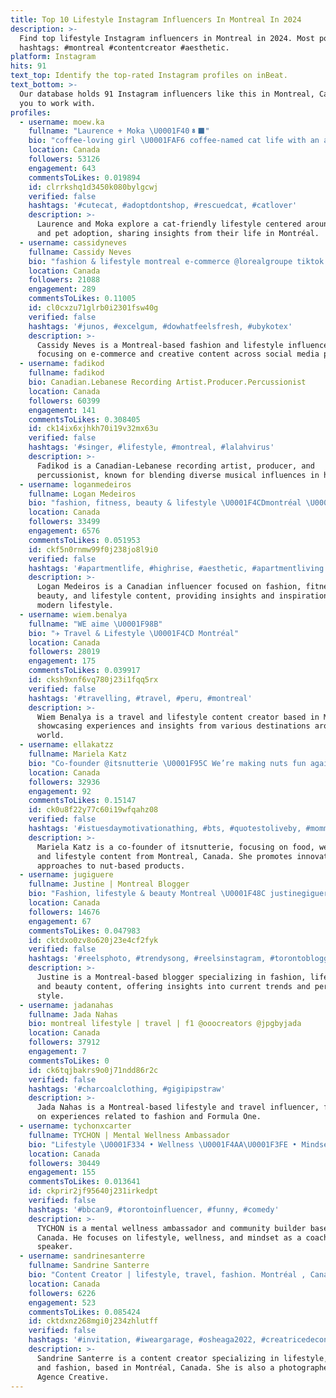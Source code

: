 ```yaml
---
title: Top 10 Lifestyle Instagram Influencers In Montreal In 2024
description: >-
  Find top lifestyle Instagram influencers in Montreal in 2024. Most popular
  hashtags: #montreal #contentcreator #aesthetic.
platform: Instagram
hits: 91
text_top: Identify the top-rated Instagram profiles on inBeat.
text_bottom: >-
  Our database holds 91 Instagram influencers like this in Montreal, Canada for
  you to work with.
profiles:
  - username: moew.ka
    fullname: "Laurence + Moka \U0001F408‍⬛"
    bio: "coffee-loving girl \U0001FAF6 coffee-named cat life with an adopted cat home • travel • cat-friendly lifestyle Montréal, QC \U0001F1E8\U0001F1E6 \U0001F4E7 hello@athomewithmoka.com"
    location: Canada
    followers: 53126
    engagement: 643
    commentsToLikes: 0.019894
    id: clrrkshq1d3450k080bylgcwj
    verified: false
    hashtags: '#cutecat, #adoptdontshop, #rescuedcat, #catlover'
    description: >-
      Laurence and Moka explore a cat-friendly lifestyle centered around travel
      and pet adoption, sharing insights from their life in Montréal.
  - username: cassidyneves
    fullname: Cassidy Neves
    bio: "fashion & lifestyle montreal e-commerce @lorealgroupe tiktok @ cassidyneves \U0001FA90"
    location: Canada
    followers: 21088
    engagement: 289
    commentsToLikes: 0.11005
    id: cl0cxzu71glrb0i2301fsw40g
    verified: false
    hashtags: '#junos, #excelgum, #dowhatfeelsfresh, #ubykotex'
    description: >-
      Cassidy Neves is a Montreal-based fashion and lifestyle influencer,
      focusing on e-commerce and creative content across social media platforms.
  - username: fadikod
    fullname: fadikod
    bio: Canadian.Lebanese Recording Artist.Producer.Percussionist
    location: Canada
    followers: 60399
    engagement: 141
    commentsToLikes: 0.308405
    id: ck14ix6xjhkh70i19v32mx63u
    verified: false
    hashtags: '#singer, #lifestyle, #montreal, #lalahvirus'
    description: >-
      Fadikod is a Canadian-Lebanese recording artist, producer, and
      percussionist, known for blending diverse musical influences in his work.
  - username: loganmedeiros
    fullname: Logan Medeiros
    bio: "fashion, fitness, beauty & lifestyle \U0001F4CDmontréal \U0001F48C loganmedeiros44@gmail.com tiktok (270k), links & more:"
    location: Canada
    followers: 33499
    engagement: 6576
    commentsToLikes: 0.051953
    id: ckf5n0rnmw99f0j238jo8l9i0
    verified: false
    hashtags: '#apartmentlife, #highrise, #aesthetic, #apartmentliving'
    description: >-
      Logan Medeiros is a Canadian influencer focused on fashion, fitness,
      beauty, and lifestyle content, providing insights and inspiration for a
      modern lifestyle.
  - username: wiem.benalya
    fullname: "WE aime \U0001F98B"
    bio: "✈️ Travel & Lifestyle \U0001F4CD Montréal"
    location: Canada
    followers: 28019
    engagement: 175
    commentsToLikes: 0.039917
    id: cksh9xnf6vq780j23i1fqq5rx
    verified: false
    hashtags: '#travelling, #travel, #peru, #montreal'
    description: >-
      Wiem Benalya is a travel and lifestyle content creator based in Montreal,
      showcasing experiences and insights from various destinations around the
      world.
  - username: ellakatzz
    fullname: Mariela Katz
    bio: "Co-founder @itsnutterie \U0001F95C We’re making nuts fun again! 〰️ Food. Well-being. Lifestyle. \U0001F4CD Montreal"
    location: Canada
    followers: 32936
    engagement: 92
    commentsToLikes: 0.15147
    id: ck0u8f22y77c60i19wfqahz08
    verified: false
    hashtags: '#istuesdaymotivationathing, #bts, #quotestoliveby, #mommyandme'
    description: >-
      Mariela Katz is a co-founder of itsnutterie, focusing on food, well-being,
      and lifestyle content from Montreal, Canada. She promotes innovative
      approaches to nut-based products.
  - username: jugiguere
    fullname: Justine | Montreal Blogger
    bio: "Fashion, lifestyle & beauty Montreal \U0001F48C justinegiguere@gmail.com"
    location: Canada
    followers: 14676
    engagement: 67
    commentsToLikes: 0.047983
    id: cktdxo0zv8o620j23e4cf2fyk
    verified: false
    hashtags: '#reelsphoto, #trendysong, #reelsinstagram, #torontoblogger'
    description: >-
      Justine is a Montreal-based blogger specializing in fashion, lifestyle,
      and beauty content, offering insights into current trends and personal
      style.
  - username: jadanahas
    fullname: Jada Nahas
    bio: montreal lifestyle | travel | f1 @ooocreators @jpgbyjada
    location: Canada
    followers: 37912
    engagement: 7
    commentsToLikes: 0
    id: ck6tqjbakrs9o0j71ndd86r2c
    verified: false
    hashtags: '#charcoalclothing, #gigipipstraw'
    description: >-
      Jada Nahas is a Montreal-based lifestyle and travel influencer, focusing
      on experiences related to fashion and Formula One.
  - username: tychonxcarter
    fullname: TYCHON | Mental Wellness Ambassador
    bio: "Lifestyle \U0001F334 • Wellness \U0001F4AA\U0001F3FE • Mindset \U0001F9E0 | Creator | Speaker | Community Builder | Coach | \U0001F934\U0001F3FE Winner of @bigbrotherca 9"
    location: Canada
    followers: 30449
    engagement: 155
    commentsToLikes: 0.013641
    id: ckprir2jf95640j231irkedpt
    verified: false
    hashtags: '#bbcan9, #torontoinfluencer, #funny, #comedy'
    description: >-
      TYCHON is a mental wellness ambassador and community builder based in
      Canada. He focuses on lifestyle, wellness, and mindset as a coach and
      speaker.
  - username: sandrinesanterre
    fullname: Sandrine Santerre
    bio: "Content Creator | lifestyle, travel, fashion. Montréal , Canada. Photographer \U0001F4F8 @muse.agencecreative sandrinesanterre@outlook.com"
    location: Canada
    followers: 6226
    engagement: 523
    commentsToLikes: 0.085424
    id: cktdxnz268mgi0j234zhlutff
    verified: false
    hashtags: '#invitation, #iweargarage, #osheaga2022, #creatricedecontenu'
    description: >-
      Sandrine Santerre is a content creator specializing in lifestyle, travel,
      and fashion, based in Montréal, Canada. She is also a photographer at Muse
      Agence Creative.
---
```


